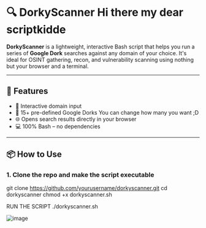 # 🔍 DorkyScanner Hi there my dear scriptkidde 

**DorkyScanner** is a lightweight, interactive Bash script that helps you run a series of **Google Dork** searches against any domain of your choice. It's ideal for OSINT gathering, recon, and vulnerability scanning using nothing but your browser and a terminal.

---

## 🚀 Features

- 🎯 Interactive domain input
- 🔎 15+ pre-defined Google Dorks You can change how many you want ;D 
- 🌐 Opens search results directly in your browser
- 💻 100% Bash – no dependencies

---

## 📦 How to Use

### 1. Clone the repo and make the script executable

git clone https://github.com/yourusername/dorkyscanner.git
cd dorkyscanner
chmod +x dorkyscanner.sh



RUN THE SCRIPT
./dorkyscanner.sh


![image](https://github.com/user-attachments/assets/029fa189-adef-4e63-95d0-46dc3e3af5b8)
